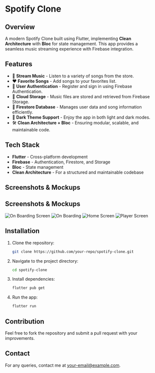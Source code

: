 # Spotify Clone

## Overview
A modern Spotify Clone built using Flutter, implementing **Clean Architecture** with **Bloc** for state management. This app provides a seamless music streaming experience with Firebase integration.

## Features
- 🎵 **Stream Music** - Listen to a variety of songs from the store.
- ❤️ **Favorite Songs** - Add songs to your favorites list.
- 🔑 **User Authentication** - Register and sign in using Firebase Authentication.
- 📂 **Cloud Storage** - Music files are stored and retrieved from Firebase Storage.
- 📜 **Firestore Database** - Manages user data and song information efficiently.
- 🎨 **Dark Theme Support** - Enjoy the app in both light and dark modes.
- 🛠 **Clean Architecture + Bloc** - Ensuring modular, scalable, and maintainable code.

## Tech Stack
- **Flutter** - Cross-platform development
- **Firebase** - Authentication, Firestore, and Storage
- **Bloc** - State management
- **Clean Architecture** - For a structured and maintainable codebase

## Screenshots & Mockups
## Screenshots & Mockups
![On Boarding Screen](https://github.com/moham112/spotify_clone/blob/main/UIs/Screenshot_1739307156.png?raw=true)
![On Boarding](https://github.com/moham112/spotify_clone/blob/main/UIs/Screenshot_1739307191.png?raw=true)
![Home Screen](https://github.com/moham112/spotify_clone/blob/main/UIs/Screenshot_1739307252.png?raw=true)
![Player Screen](https://github.com/moham112/spotify_clone/blob/main/UIs/Screenshot_1739307297.png?raw=true)

## Installation
1. Clone the repository:
   ```sh
   git clone https://github.com/your-repo/spotify-clone.git
   ```
2. Navigate to the project directory:
   ```sh
   cd spotify-clone
   ```
3. Install dependencies:
   ```sh
   flutter pub get
   ```
4. Run the app:
   ```sh
   flutter run
   ```

## Contribution
Feel free to fork the repository and submit a pull request with your improvements.

## Contact
For any queries, contact me at [your-email@example.com](mailto:your-email@example.com).
